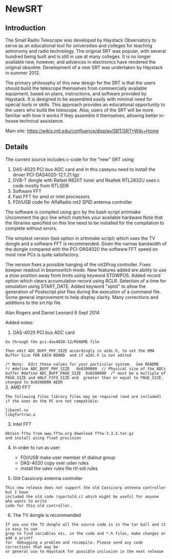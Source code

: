 NewSRT
======


Introduction
------------

The Small Radio Telescope was developed by Haystack Observatory to serve as an educational
tool for universities and colleges for teaching astronomy and radio technology. The
original SRT was popular, with several hundred being built and is still in use at many
colleges. It is no longer available new, however, and advances in electronics have
rendered the original obsolete. Development of a new SRT was undertaken by Haystack in 
summer 2012.

The primary philosophy of this new design for the SRT is that the users should build the
telescope themselves from commercially available equipment, based on plans, instructions,
and software provided by Haystack. It is designed to be assembled easily with minimal need
for special tools or skills. This approach provides an educational opportunity to the
users who build the telescope. Also, users of the SRT will be more familiar with how it
works if they assemble it themselves, allowing better in-house technical assistance.

Main site: https://wikis.mit.edu/confluence/display/SRT/SRT+Wiki+Home


Details
-------


The current source includes c-code for the "new" SRT using:

   1. DAS-4020 PCI bus ADC card and in this caseyou need to install the
      driver PCI-DAS4020-12.1.21.tgz
   2. DVB-T dongle with Rafael R820T tuner and Realtek RTL2832U uses c code mostly
      from RTLSDR
   3. Software FFT
   4. Fast FFT for amd or intel processors
   5. FDI/USB code for AlfaRadio rot2 SPID antenna controller

The software is compiled using gcc by the bash script srtnmake
Uncomment the gcc line which matches your available hardware
Note that the libraries specified on this line need to be installed
for the compilation to complete without errors. 

The simplest version (last option in srtnmake script) which uses the TV dongle and
a software FFT is recommended. Given the narrow bandwidth of the dongle compared with
the PCI-DAS4020 the software FFT speed on most new PCs is quite satisfactory.  

The version fixes a possible hanging of the rot2Prog controller. Fixes bswpwr
readout in beamswitch mode. New features added are ability to use a stow position
away from limits using keyword STOWPOS. Added record option which clears accumulation 
record using RCLR. Selection of a time for simulation using
START_DATE. Added keyword "vplot" to allow the generation of Postscript plot files 
during the execution of a command file. Some general improvement to help display clarity.
Many corrections and additions to the srt.hlp file.

Alan Rogers and Daniel Leonard  8 Sept 2014

Added notes:

   1. DAS-4020 PCI bus ADC card

    Go through the pci-das4020-12/README file 

    Then edit ADC_BUFF_PHY_SIZE accordingly in a2dc.h, to set the DMA
    Buffer Size FOR EACH BOARD  and if a2dc.h is not edited
`
    /* Note:  Edit these values for your particular system.  See README  */
    #define ADC_BUFF_PHY_SIZE   0x0200000  // Physical size of the ADCs buffer
    #define ADC_BUFF_PAGE_SIZE  0x0200000  /* must be a multiple of PAGE_SIZE and HALF_FIFO_SIZE and 
                                              greater than or equal to PAGE_SIZE.
                                              changed to 0x0200000 AEER
`                                              
   2. AMD FFT

    The following files library files may be required (and are included)
    if the ones on the PC are not compatible:

    libacml.so
    libgfortran.a

   3. Intel FFT

    Obtain fftw from www.fftw.org download fftw-3.3.3.tar.gz
    and install using float precision

   4. In order to run as user 

      - FDI/USB make user member of dialout group
      - DAS-4020 copy over udev rules
      - install the udev rules file rtl-sdr.rules 
  
   5. Old Cassicorp antenna controller

    This new release does not support the old Cassicorp antenna controller but I have
    included the old code (sportold.c) which might be useful for anyone who wants to write
    code for this old controller.
 
   6. The TV dongle is recommended

    If you use the TV dongle all the source code is in the tar ball and it is easy to use
    grep to find variables etc. in the code and *.h files, make changes or add a printf
    for  debugging a problem and recompile. Please send any code corrections that may be
    or general use to Haystack for possible inclusion in the next release  
